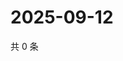 # 2025-09-12

共 0 条

<!-- BEGIN ZHIHUVIDEO -->
<!-- 最后更新时间 Fri Sep 12 2025 10:14:16 GMT+0800 (China Standard Time) -->

<!-- END ZHIHUVIDEO -->
